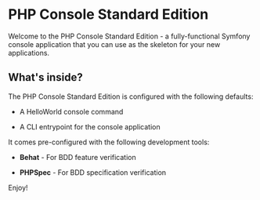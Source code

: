 PHP Console Standard Edition
========================

Welcome to the PHP Console Standard Edition - a fully-functional Symfony
console application that you can use as the skeleton for your new applications.

What's inside?
--------------

The PHP Console Standard Edition is configured with the following defaults:

  * A HelloWorld console command

  * A CLI entrypoint for the console application

It comes pre-configured with the following development tools:

  * **Behat** - For BDD feature verification

  * **PHPSpec** - For BDD specification verification

Enjoy!
